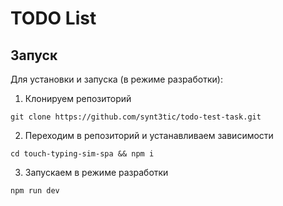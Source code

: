 # TODO List

## Запуск

Для установки и запуска (в режиме разработки):

1. Клонируем репозиторий

```
git clone https://github.com/synt3tic/todo-test-task.git
```

2. Переходим в репозиторий и устанавливаем зависимости

```
cd touch-typing-sim-spa && npm i
```

3. Запускаем в режиме разработки

```
npm run dev
```
